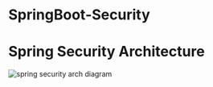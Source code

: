 # SpringBoot-Security

# Spring Security Architecture

![spring security arch diagram](https://user-images.githubusercontent.com/9671419/87207889-a905e500-c32a-11ea-9c81-cc39e39188bd.JPG)
